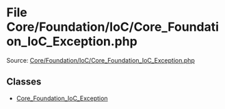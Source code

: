 File Core/Foundation/IoC/Core_Foundation_IoC_Exception.php
=========
Source: [Core/Foundation/IoC/Core_Foundation_IoC_Exception.php](https://github.com/PrestaShop/PrestaShop/blob/1.6.1.1/Core/Foundation/IoC/Core_Foundation_IoC_Exception.php)


Classes
-------

* [Core_Foundation_IoC_Exception](class.Core_Foundation_IoC_Exception)

